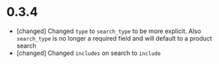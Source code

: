 # 0.3.4

- [changed] Changed `type` to `search_type` to be more explicit. Also `search_type` is no longer a required field and will default to a product search
- [changed] Changed `includes` on search to `include`